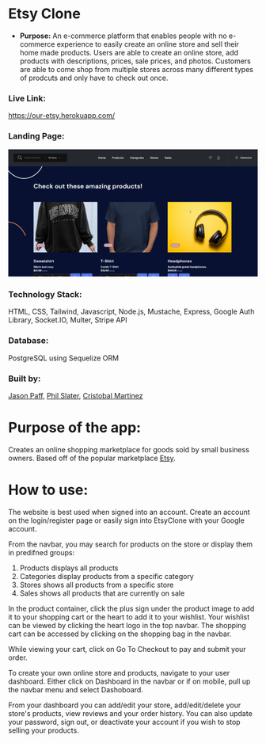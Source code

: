 # Etsy Clone

- **Purpose:** An e-commerce platform that enables people with no e-commerce experience to easily create an online store and sell their home made products. Users are able to create an online store, add products with descriptions, prices, sale prices, and photos. Customers are able to come shop from multiple stores across many different types of prodcuts and only have to check out once.

### Live Link:

<https://our-etsy.herokuapp.com/>

### Landing Page:

![landing page](msedge_XMngM4N5sb.png)

### Technology Stack:
HTML, CSS, Tailwind, Javascript, Node.js, Mustache, Express, Google Auth Library, Socket.IO, Multer, Stripe API

### Database:

PostgreSQL using Sequelize ORM

### Built by:

[Jason Paff](https://github.com/JasonPaff), [Phil Slater](https://github.com/Phil-Slater), [Cristobal Martinez](https://github.com/Cristobalmtz16)


# Purpose of the app:

Creates an online shopping marketplace for goods sold by small business owners. Based off of the popular marketplace [Etsy](https://www.etsy.com/).

# How to use:

The website is best used when signed into an account. Create an account on the login/register page or easily sign into EtsyClone with your Google account. 

From the navbar, you may search for products on the store or display them in predifned groups:

1. Products displays all products
2. Categories display products from a specific category
3. Stores shows all products from a specific store
4. Sales shows all products that are currently on sale

In the product container, click the plus sign under the product image to add it to your shopping cart or the heart to add it to your wishlist. Your wishlist can be viewed by clicking the heart logo in the top navbar. The shopping cart can be accessed by clicking on the shopping bag in the navbar.

While viewing your cart, click on Go To Checkout to pay and submit your order.

To create your own online store and products, navigate to your user dashboard. Either click on Dashboard in the navbar or if on mobile, pull up the navbar menu and select Dashoboard.

From your dashboard you can add/edit your store, add/edit/delete your store's products, view reviews and your order history. You can also update your password, sign out, or deactivate your account if you wish to stop selling your products.
